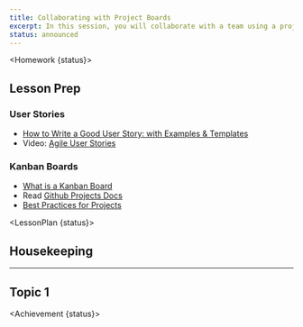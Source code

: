 ```yaml
---
title: Collaborating with Project Boards
excerpt: In this session, you will collaborate with a team using a project board and user stories.
status: announced
---
```


<script>
	import Homework from "$lib/components/Homework.svelte";
	import LessonPlan from "$lib/components/LessonPlan.svelte";
	import Achievement from "$lib/components/Achievement.svelte";
</script>

<Homework {status}>

<h2>Lesson Prep</h2>

### User Stories
- [How to Write a Good User Story: with Examples & Templates](https://stormotion.io/blog/how-to-write-a-good-user-story-with-examples-templates/)
- Video: [Agile User Stories](https://www.youtube.com/watch?v=apOvF9NVguA)

### Kanban Boards
- [What is a Kanban Board](https://www.atlassian.com/agile/kanban/boards)
- Read [Github Projects Docs](https://docs.github.com/en/issues/planning-and-tracking-with-projects/learning-about-projects/about-projects)
- [Best Practices for Projects](https://docs.github.com/en/issues/planning-and-tracking-with-projects/learning-about-projects/best-practices-for-projects)

</Homework>

<LessonPlan {status}>

## Housekeeping

---

## Topic 1

</LessonPlan>

<Achievement {status}>

</Achievement>